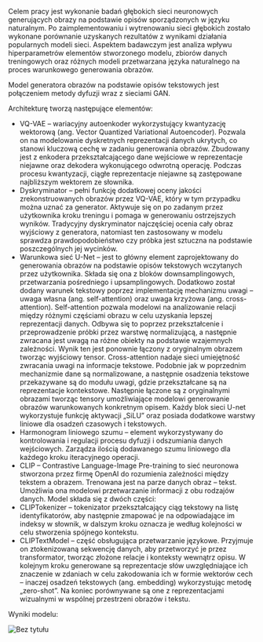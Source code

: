 Celem pracy jest wykonanie badań głębokich sieci neuronowych generujących obrazy na podstawie opisów sporządzonych w języku naturalnym. Po zaimplementowaniu i wytrenowaniu sieci głębokich zostało wykonane porównanie uzyskanych rezultatów z wynikami działania popularnych modeli sieci.
Aspektem badawczym jest analiza wpływu hiperparametrów elementów stworzonego modelu, zbiorów danych treningowych oraz różnych modeli przetwarzana języka naturalnego na proces warunkowego generowania obrazów.

Model generatora obrazów na podstawie opisów tekstowych jest połączeniem metody dyfuzji wraz z sieciami GAN.

Architekturę tworzą następujące elementów:

- VQ-VAE – wariacyjny autoenkoder wykorzystujący kwantyzację wektorową (ang. Vector Quantized Variational Autoencoder). Pozwala on na modelowanie dyskretnych reprezentacji danych ukrytych, co stanowi kluczową cechę w zadaniu generowania obrazów. Zbudowany jest z enkodera przekształcającego dane wejściowe w reprezentacje niejawne oraz dekodera wykonującego odwrotną operację. Podczas procesu kwantyzacji, ciągłe reprezentacje niejawne są zastępowane najbliższym wektorem ze słownika.
- Dyskryminator – pełni funkcję dodatkowej oceny jakości zrekonstruowanych obrazów przez VQ-VAE, który w tym przypadku można uznać za generator. Aktywuje się on po zadanym przez użytkownika kroku treningu i pomaga w generowaniu ostrzejszych wyników. Tradycyjny dyskryminator najczęściej ocenia cały obraz wyjściowy z generatora, natomiast ten zastosowany w modelu sprawdza prawdopodobieństwo czy próbka jest sztuczna na podstawie poszczególnych jej wycinków.
- Warunkowa sieć U-Net – jest to główny element zaprojektowany do generowania obrazów na podstawie opisów tekstowych wczytanych przez użytkownika. Składa się ona z bloków downsamplingowych, przetwarzania pośredniego i upsamplingowych. Dodatkowo został dodany warunek tekstowy poprzez implementację mechanizmu uwagi – uwaga własna (ang. self-attention) oraz uwaga krzyżowa (ang. cross-attention). Self-attention pozwala modelowi na analizowanie relacji między różnymi częściami obrazu w celu uzyskania lepszej reprezentacji danych. Odbywa się to poprzez przekształcenie i przeprowadzenie próbki przez warstwę normalizującą, a następnie zwracana jest uwagą na różne obiekty na podstawie wzajemnych zależności. Wynik ten jest ponownie łączony z oryginalnym obrazem tworząc wyjściowy tensor. Cross-attention nadaje sieci umiejętność zwracania uwagi na informacje tekstowe. Podobnie jak w poprzednim mechanizmie dane są normalizowane, a następnie osadzenia tekstowe przekazywane są do modułu uwagi, gdzie przekształcane są na reprezentacje kontekstowe. Następnie łączone są z oryginalnymi obrazami tworząc tensory umożliwiające modelowi generowanie obrazów warunkowanych konkretnym opisem. Każdy blok sieci U-net wykorzystuje funkcję aktywacji „SiLU” oraz posiada dodatkowe warstwy liniowe dla osadzeń czasowych i tekstowych.
- Harmonogram liniowego szumu – element wykorzystywany do kontrolowania i regulacji procesu dyfuzji i odszumiania danych wejściowych. Zarządza ilością dodawanego szumu liniowego dla każdego kroku iteracyjnego operacji.
- CLIP – Contrastive Language-Image Pre-training to sieć neuronowa stworzona przez firmę OpenAI do rozumienia zależności między tekstem a obrazem. Trenowana jest na parze danych obraz – tekst. Umożliwia ona modelowi przetwarzanie informacji z obu rodzajów danych. Model składa się z dwóch części:
- CLIPTokenizer – tokenizator przekształcający ciąg tekstowy na listę identyfikatorów, aby następnie zmapować je na odpowiadające im indeksy w słownik, w dalszym kroku oznacza je według kolejności w celu stworzenia spójnego kontekstu.
- CLIPTextModel – część obsługująca przetwarzanie językowe. Przyjmuje on ztokenizowaną sekwencję danych, aby przetworzyć je przez transformator, tworząc złożone relacje i konteksty wewnątrz opisu. W kolejnym kroku generowane są reprezentacje słów uwzględniające ich znaczenie w zdaniach w celu zakodowania ich w formie wektorów cech – inaczej osadzeń tekstowych (ang. embedding) wykorzystując metodę „zero-shot”. Na koniec porównywane są one z reprezentacjami wizualnymi w wspólnej przestrzeni obrazów i tekstu.

Wyniki modelu:

![Bez tytułu](https://github.com/user-attachments/assets/188a2d34-43b8-49dd-83d8-a6c23b153be9)


